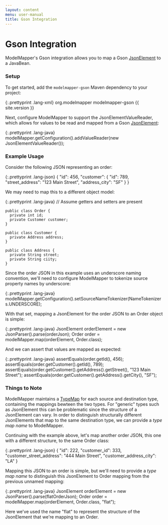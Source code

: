 ```yaml
---
layout: content
menu: user-manual
title: Gson Integration
---
```


# Gson Integration

ModelMapper's Gson integration allows you to map a Gson [JsonElement](http://google-gson.googlecode.com/svn/tags/1.2.3/docs/javadocs/com/google/gson/JsonElement.html) to a JavaBean.

### Setup

To get started, add the `modelmapper-gson` Maven dependency to your project:

{:.prettyprint .lang-xml}
	<dependency>
	  <groupId>org.modelmapper</groupId>
	  <artifactId>modelmapper-gson</artifactId>
	  <version>{{ site.version }}</version>
	</dependency>
	
Next, configure ModelMapper to support the JsonElementValueReader, which allows for values to be read and mapped from a Gson [JsonElement](http://google-gson.googlecode.com/svn/tags/1.2.3/docs/javadocs/com/google/gson/JsonElement.html):

{:.prettyprint .lang-java}
    modelMapper.getConfiguration().addValueReader(new JsonElementValueReader());
	
### Example Usage

Consider the following JSON representing an order:

{:.prettyprint .lang-json}
    {
      "id": 456,
      "customer": {
        "id": 789,
        "street_address": "123 Main Street", 
        "address_city": "SF"
      }
    }

We may need to map this to a different object model:

{:.prettyprint .lang-java}
	// Assume getters and setters are present

    public class Order {
      private int id;
      private Customer customer;
    }

    public class Customer {
	  private Address address;
    }

    public class Address {
      private String street;
	  private String ciity;
    }
    
Since the order JSON in this example uses an underscore naming convention, we'll need to configure ModelMapper to tokenize source property names by underscore:

{:.prettyprint .lang-java}
    modelMapper.getConfiguration().setSourceNameTokenizer(NameTokenizers.UNDERSCORE);

With that set, mapping a JsonElement for the order JSON to an Order object is simple:

{:.prettyprint .lang-java}
    JsonElement orderElement = new JsonParser().parse(orderJson);
	Order order = modelMapper.map(orderElement, Order.class);
	
And we can assert that values are mapped as expected:

{:.prettyprint .lang-java}
    assertEquals(order.getId(), 456);
    assertEquals(order.getCustomer().getId(), 789);
    assertEquals(order.getCustomer().getAddress().getStreet(), "123 Main Street");
    assertEquals(order.getCustomer().getAddress().getCity(), "SF");
    
### Things to Note

ModelMapper maintains a [TypeMap](http://modelmapper.org/javadoc/org/modelmapper/TypeMap.html) for each source and destination type, containing the mappings bewteen the two types. For "generic" types such as JsonElement this can be problematic since the structure of a JsonElement can vary. In order to distinguish structurally different JsonElements that map to the same destination type, we can provide a _type map name_ to ModelMapper.

Continuing with the example above, let's map another order JSON, this one with a different structure, to the same Order class:

{:.prettyprint .lang-json}
    {
      "id": 222,
      "customer_id": 333,
      "customer_street_address": "444 Main Street",
      "customer_address_city": "LA"
    }
    
Mapping this JSON to an order is simple, but we'll need to provide a _type map name_ to distinguish this JsonElement to Order mapping from the previous unnamed mapping:

{:.prettyprint .lang-java}
    JsonElement orderElement = new JsonParser().parse(flatOrderJson);
	Order order = modelMapper.map(orderElement, Order.class, "flat");
	
Here we've used the name "flat" to represent the structure of the JsonElement that we're mapping to an Order.